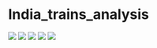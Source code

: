 # India_trains_analysis


<div>
	<img src="https://github.com/Maddy1107/Indian_railways_analysis/blob/main/Viz%20Images/railways_page_0001.jpg"/>
		<img src="https://github.com/Maddy1107/Indian_railways_analysis/blob/main/Viz%20Images/railways_page_0002.jpg"/>
	<img src="https://github.com/Maddy1107/Indian_railways_analysis/blob/main/Viz%20Images/railways_page_0003.jpg"/>
	<img src="https://github.com/Maddy1107/Indian_railways_analysis/blob/main/Viz%20Images/railways_page_0004.jpg"/>
	<img src="https://github.com/Maddy1107/Indian_railways_analysis/blob/main/Viz%20Images/railways_page_0005.jpg"/>
</div>

